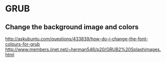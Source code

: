 # GRUB

## Change the background image and colors

http://askubuntu.com/questions/433839/how-do-i-change-the-font-colours-for-grub
http://www.members.iinet.net/~herman546/p20/GRUB2%20Splashimages.html
